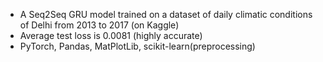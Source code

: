 - A Seq2Seq GRU model trained on a dataset of daily climatic conditions of Delhi from 2013 to 2017 (on Kaggle)
- Average test loss is 0.0081 (highly accurate)
- PyTorch, Pandas, MatPlotLib, scikit-learn(preprocessing)
